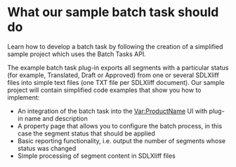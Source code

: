 What our sample batch task should do
============================

Learn how to develop a batch task by following the creation of a simplified sample project which uses the Batch Tasks API.

The example batch task plug-in exports all segments with a particular status (for example, Translated, Draft or Approved) from one or several SDLXliff files into simple text files (one TXT file per SDLXliff document). Our sample project will contain simplified code examples that show you how to implement:
* An integration of the batch task into the <Var:ProductName> UI with plug-in name and description
* A property page that allows you to configure the batch process, in this case the segment status that should be applied
* Basic reporting functionality, i.e. output the number of segments whose status was changed
* Simple processing of segment content in SDLXliff files